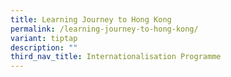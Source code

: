 ```yaml
---
title: Learning Journey to Hong Kong
permalink: /learning-journey-to-hong-kong/
variant: tiptap
description: ""
third_nav_title: Internationalisation Programme
---
```

